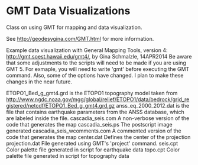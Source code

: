 GMT Data Visualizations
==========================

Class on using GMT for mapping and data visualization.

See <http://geodesygina.com/GMT.html> for more information.

Example data visualization with General Mapping Tools, version 4: http://gmt.soest.hawaii.edu/gmt4/, by Gina Schmalzle, 14APR2014
Be aware that some adjustments to the scripts will need to be made if you are using GMT 5. For exmaple, you will need to write 'gmt' before executing the GMT command.  Also, some of the options have changed.  I plan to make these changes in the near future.


ETOPO1_Bed_g_gmt4.grd is the ETOPO1 topography model taken from <http://www.ngdc.noaa.gov/mgg/global/relief/ETOPO1/data/bedrock/grid_registered/netcdf/ETOPO1_Bed_g_gmt4.grd.gz> 
anss_eq_2000_2012.dat is the file that contains earthquake parameters from the ANSS database, which are labeled inside the file.
cascadia_seis.com A non-verbose version of the code that generates the map
cascadia_seis.ps The postscript image generated
cascadia_seis_wcomments.com A commented version of the code that generates the map
center.dat Defines the center of the projection
projection.dat File generated using GMT's 'project' command.
seis.cpt Color palette file generated in script for earthquake data
topo.cpt Color palette file generated in script for topography data

